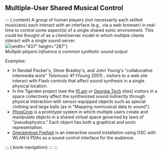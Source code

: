 ## Multiple-User Shared Musical Control

::: {.content}
A group of human players (not necessarily each skilled musicians) each
interact with an interface (e.g., via a web browser) in real-time to
control some aspect(s) of a single shared sonic environment. This could
be thought of as a client/server model in which multiple clients
interact with a single sound server.\
![](https://web.archive.org/web/20200929202021im_/http://www.cnmat.berkeley.edu/OpenSoundControl/img/manyplayers.jpg){width="437"
height="287"}\
*Multiple players influence a common synthetic sound output*

Examples:

-   In Randall Packer\'s, Steve Bradley\'s, and John Young\'s
    \"collaborative intermedia work\" *Telemusic \#1* (Young 2001) ,
    visitors to a web site interact with Flash controls that affect
    sound synthesis in a single physical location.
-   In the Tgarden project (see the [f0.am](http://f0.am/tgarden/) or
    [Georgia
    Tech](http://www.gvu.gatech.edu/people/sha.xinwei/topologicalmedia/tgarden/)
    sites) visitors in a space collectively affect the synthesized sound
    indirectly through physical interaction with sensor-equipped objects
    such as special clothing and large balls (as in \"Mapping nonmusical
    data to sound\").
-   [PhopCrop](https://web.archive.org/web/20200929202021/https://www.xdv.org/cgi-bin/twiki/view/Xdv/PhopCrop)
    is a prototype system in which multiple users create and manipulate
    objects in a shared virtual space governed by laws of
    \"pseudophysics.\" Each object has both a graphical and sonic
    representation.
-   [Grenzenlose Freiheit](http://www.grenzenlosefreiheit.de/) is an
    interactive sound installation using OSC with WLAN\'d PDAs as a
    sound control interface for the audience.

::: {.book-navigation}
:::
:::
